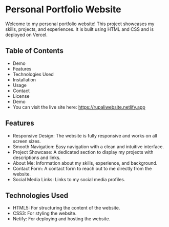 # Personal Portfolio Website
Welcome to my personal portfolio website! This project showcases my skills, projects, and experiences. It is built using HTML and CSS and is deployed on Vercel.

## Table of Contents
- Demo
- Features
- Technologies Used
- Installation
- Usage
- Contact
- License
- Demo
- You can visit the live site here: https://rupaliwebsite.netlify.app



## Features
- Responsive Design: The website is fully responsive and works on all screen sizes.
- Smooth Navigation: Easy navigation with a clean and intuitive interface.
- Project Showcase: A dedicated section to display my projects with descriptions and links.
- About Me: Information about my skills, experience, and background.
- Contact Form: A contact form to reach out to me directly from the website.
- Social Media Links: Links to my social media profiles.
## Technologies Used
- HTML5: For structuring the content of the website.
- CSS3: For styling the website.
- Netify: For deploying and hosting the website.
